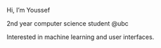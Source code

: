 Hi, I’m Youssef

2nd year computer science student @ubc

Interested in machine learning and user interfaces.

<!---
ysaleh03/ysaleh03 is a ✨ special ✨ repository because its `README.md` (this file) appears on your GitHub profile.
You can click the Preview link to take a look at your changes.
--->
